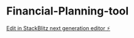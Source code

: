 # Financial-Planning-tool

[Edit in StackBlitz next generation editor ⚡️](https://stackblitz.com/~/github.com/maverickcalamari/Financial-Planning-tool)